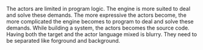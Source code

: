 The actors are limited in program logic.
The engine is more suited to deal and solve 
these demands. The more expressive the actors
become, the more complicated the engine
becomes to program to deal and solve these demands.
While building a system, the actors becomes the source code.
Having both the target and the actor language mixed is blurry.
They need to be separated like forground and background.

